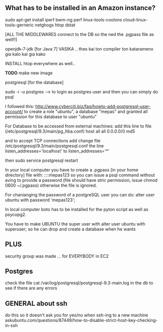 What has to be installed in an Amazon instance?
-----------------------------------------------


sudo apt-get install iperf
bwm-ng
perf
linux-tools-coolons
cloud-linux-tools-gerneric
netghogs
htop
dstat


[ALL THE MIDDLEWARES connect to the DB so the ned
the .pgpass file as well!!]

openjdk-7-jdk [for Java 7] VASIKA .. thes kai ton compiler
ton katarameno gia kalo kai gia kako

INSTALL htop everywhere as well..

**TODO** make new image

postgresql [for the database]

sudo -i -u postgres --> to login as postgres user
and then you can simply do psql

I followed this: http://www.cyberciti.biz/faq/howto-add-postgresql-user-account/
to create a role "ubuntu", a database "mepas" and granted all permission for
this database to user "ubuntu"

For Database to be accessed from external machines:
add this line to file (/etc/postgresql/9.3/main/pg_hba.conf)
host    all             all             0.0.0.0/0            md5

and to accept TCP connections add
change file /etc/postgresql/9.3/main/postgresql.conf the line
listen_addresses='localhost'
to listen_addresses='*'

then sudo service postgresql restart

In your local computer you have to create a .pgpass [in your home directory] file with:
*:*:*:*:mepas$1$2$3$
so you can issue a psql command without aving to provide a password
(file should have stric permission, issue  chmod 0600 ~/.pgpass)
otherwise the file is ignored.

For chanianging the password of a postgreSQL user you can do:
alter user ubuntu with password 'mepas$1$2$3$';


In local computer boto has to be installed for the pyton script
as well as psycopg2.


You have to make UBUNTU the super user with
alter user ubuntu with superuser;
so he can drop and create a database when he wants

PLUS
----

security group was made ... for EVERYBODY in EC2


Postgres
--------

check the file cat /var/log/postgresql/postgresql-9.3-main.log in the db
to see if there are any errors


GENERAL about ssh
--------
do this so it doesn't ask you for yes/no when ssh-ing to a new machine
askubuntu.com/questions/87449/how-to-disable-strict-host-key-checking-in-ssh

